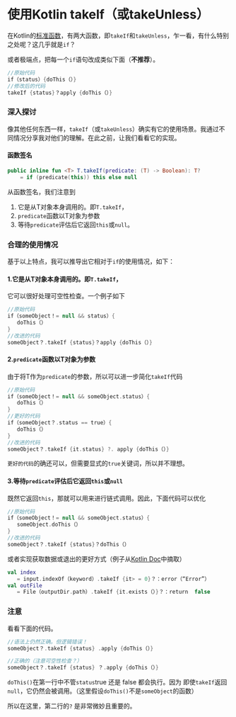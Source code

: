 # 使用Kotlin takeIf（或takeUnless）

在Kotlin的[标准函数](https://github.com/JetBrains/kotlin/blob/master/libraries/stdlib/src/kotlin/util/Standard.kt)，有两大函数，即`takeIf`和`takeUnless`，乍一看，有什么特别之处呢？这几乎就是`if`？

或者极端点，把每一个`if`语句改成类似下面（**不推荐**）。

```kotlin
//原始代码
if（status）{doThis（）}
//修改后的代码
takeIf {status}？apply {doThis（）}
```

### 深入探讨

像其他任何东西一样，`takeIf`（或`takeUnless`）确实有它的使用场景。我通过不同情况分享我对他们的理解。在此之前，让我们看看它的实现。

#### 函数签名

```kotlin
public inline fun <T> T.takeIf(predicate: (T) -> Boolean): T? 
    = if (predicate(this)) this else null
```

从函数签名，我们注意到

1. 它是从T对象本身调用的。即`T.takeIf`，
2. `predicate`函数以T对象为参数
3. 等待`predicate`评估后它返回`this`或`null`。

### 合理的使用情况

基于以上特点，我可以推导出它相对于`if`的使用情况，如下：

#### 1.它是从T对象本身调用的。即`T.takeIf`，

它可以很好处理可空性检查。一个例子如下

```kotlin
//原始代码
if（someObject！= null && status）{ 
   doThis（）
}
//改进的代码
someObject？.takeIf {status}？apply {doThis（）}
```

#### 2.`predicate`函数以T对象为参数

由于将T作为`predicate`的参数，所以可以进一步简化`takeIf`代码

```kotlin
//原始代码
if（someObject！= null && someObject.status）{ 
   doThis（）
} 
//更好的代码
if（someObject？.status == true）{ 
   doThis（）
}
//改进的代码
someObject？.takeIf {it.status} ?. apply {doThis（）}
```

`更好的代码`的确还可以，但需要显式的`true`关键词，所以并不理想。

#### 3.等待`predicate`评估后它返回`this`或`null`

既然它返回`this`，那就可以用来进行链式调用。因此，下面代码可以优化

```kotlin
//原始代码
if（someObject！= null && someObject.status）{ 
   someObject.doThis（）
}
//改进的代码
someObject？.takeIf {status}？doThis（）
```

或者实现获取数据或退出的更好方式（例子从[Kotlin Doc](https://kotlinlang.org/docs/reference/whatsnew11.html#also-takeif-and-takeunless)中摘取）

```kotlin
val index 
   = input.indexOf（keyword）.takeIf {it> = 0}？：error（“Error”）
val outFile 
   = File（outputDir.path）.takeIf {it.exists（）}？：return  false
```

### 注意

看看下面的代码。

```kotlin
//语法上仍然正确。但逻辑错误！
someObject？.takeIf {status} .apply {doThis（）}

//正确的（注意可空性检查？）
someObject？.takeIf {status} ？.apply {doThis（）}
```

`doThis()`在第一行中不管`status`true 还是 false 都会执行。因为 即使`takeIf`返回`null`，它仍然会被调用。（这里假设`doThis()`不是`someObject`的函数）

所以在这里，第二行的`?`  是非常微妙且重要的。